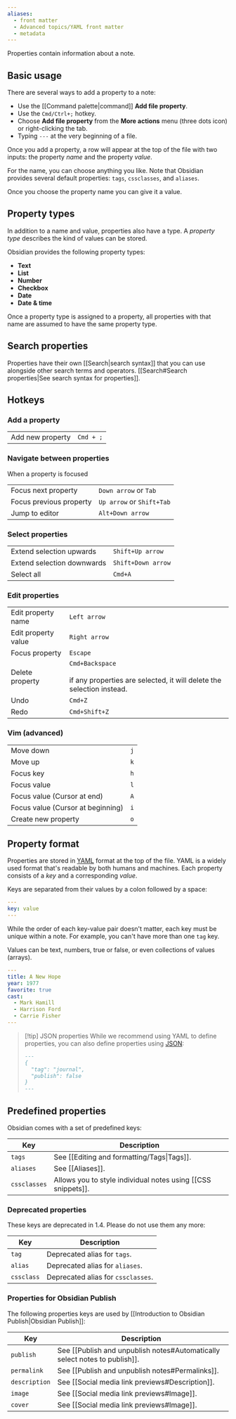 ```yaml
---
aliases:
  - front matter
  - Advanced topics/YAML front matter
  - metadata
---
```

Properties contain information about a note. 

## Basic usage

There are several ways to add a property to a note:

- Use the [[Command palette|command]] **Add file property**.
- Use the `Cmd/Ctrl+;` hotkey.
- Choose **Add file property** from the **More actions** menu (three dots icon) or right-clicking the tab.
- Typing `---` at the very beginning of a file.

Once you add a property, a row will appear at the top of the file with two inputs: the property _name_ and the property _value_.

For the name, you can choose anything you like. Note that Obsidian provides several default properties: `tags`, `cssclasses`, and `aliases`.

Once you choose the property name you can give it a value.

## Property types

In addition to a name and value, properties also have a type. A _property type_ describes the kind of values can be stored.

Obsidian provides the following property types:

- **Text**
- **List**
- **Number**
- **Checkbox**
- **Date**
- **Date & time**

Once a property type is assigned to a property, all properties with that name are assumed to have the same property type.

## Search properties

Properties have their own [[Search|search syntax]] that you can use alongside other search terms and operators. [[Search#Search properties|See search syntax for properties]].

## Hotkeys

### Add a property

|   |   |
|---|---|
|Add new property|`Cmd + ;`|

### Navigate between properties

When a property is focused 

|   |   |
|---|---|
|Focus next property|`Down arrow` or `Tab`|
|Focus previous property|`Up arrow` or `Shift+Tab`|
|Jump to editor|`Alt+Down arrow`|

### Select properties

|   |   |
|---|---|
|Extend selection upwards|`Shift+Up arrow`|
|Extend selection downwards|`Shift+Down arrow`|
|Select all|`Cmd+A`|

### Edit properties

|   |   |
|---|---|
|Edit property name|`Left arrow`|
|Edit property value|`Right arrow`|
|Focus property|`Escape`|
|Delete property|`Cmd+Backspace`<br><br>if any properties are selected, it will delete the selection instead.|
|Undo|`Cmd+Z`|
|Redo|`Cmd+Shift+Z`|

### Vim (advanced)

|   |   |
|---|---|
|Move down|`j`|
|Move up|`k`|
|Focus key|`h`|
|Focus value|`l`|
|Focus value (Cursor at end)|`A`|
|Focus value (Cursor at beginning)|`i`|
|Create new property|`o`|


## Property format

Properties are stored in [YAML](https://yaml.org/)  format at the top of the file. YAML is a widely used format that's readable by both humans and machines. Each property consists of a _key_ and a corresponding _value_.

Keys are separated from their values by a colon followed by a space:

```yaml
---
key: value
---
```

While the order of each key-value pair doesn't matter, each key must be unique within a note. For example, you can't have more than one `tag` key.

Values can be text, numbers, true or false, or even collections of values (arrays).

```yaml
---
title: A New Hope
year: 1977
favorite: true
cast:
  - Mark Hamill
  - Harrison Ford
  - Carrie Fisher
---
```

> [!tip] JSON properties
> While we recommend using YAML to define properties, you can also define properties using [JSON](https://www.json.org/):
>
> ```md
> ---
> {
>   "tag": "journal",
>   "publish": false
> }
> ---
> ```

## Predefined properties

Obsidian comes with a set of predefined keys:

| Key | Description |
|-|-|
| `tags` | See [[Editing and formatting/Tags\|Tags]]. |
| `aliases` | See [[Aliases]]. |
| `cssclasses` | Allows you to style individual notes using [[CSS snippets]]. |

### Deprecated properties

These keys are deprecated in 1.4. Please do not use them any more:

| Key | Description |
|-|-|
| `tag` | Deprecated alias for `tags`. |
| `alias` | Deprecated alias for `aliases`. |
| `cssclass` | Deprecated alias for `cssclasses`. |

### Properties for Obsidian Publish

The following properties keys are used by [[Introduction to Obsidian Publish|Obsidian Publish]]:

| Key | Description |
|-|-|
| `publish` | See [[Publish and unpublish notes#Automatically select notes to publish]]. |
| `permalink` | See [[Publish and unpublish notes#Permalinks]]. |
| `description` | See [[Social media link previews#Description]]. |
| `image` | See [[Social media link previews#Image]]. |
| `cover` | See [[Social media link previews#Image]]. |
